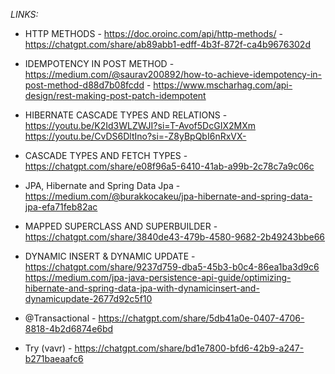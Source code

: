 _LINKS:_

- HTTP METHODS - https://doc.oroinc.com/api/http-methods/
               - https://chatgpt.com/share/ab89abb1-edff-4b3f-872f-ca4b9676302d 

- IDEMPOTENCY IN POST METHOD - https://medium.com/@saurav200892/how-to-achieve-idempotency-in-post-method-d88d7b08fcdd
                             - https://www.mscharhag.com/api-design/rest-making-post-patch-idempotent

- HIBERNATE CASCADE TYPES AND RELATIONS - https://youtu.be/K2Id3WLZWJI?si=T-Avof5DcGIX2MXm
                                          https://youtu.be/CvDS6DltIno?si=-Z8yBpQbI6nRxVX-

- CASCADE TYPES AND FETCH TYPES - https://chatgpt.com/share/e08f96a5-6410-41ab-a99b-2c78c7a9c06c

- JPA, Hibernate and Spring Data Jpa - https://medium.com/@burakkocakeu/jpa-hibernate-and-spring-data-jpa-efa71feb82ac

- MAPPED SUPERCLASS AND SUPERBUILDER - https://chatgpt.com/share/3840de43-479b-4580-9682-2b49243bbe66

- DYNAMIC INSERT & DYNAMIC UPDATE - https://chatgpt.com/share/9237d759-dba5-45b3-b0c4-86ea1ba3d9c6
                                    https://medium.com/jpa-java-persistence-api-guide/optimizing-hibernate-and-spring-data-jpa-with-dynamicinsert-and-dynamicupdate-2677d92c5f10

- @Transactional - https://chatgpt.com/share/5db41a0e-0407-4706-8818-4b2d6874e6bd

- Try (vavr) - https://chatgpt.com/share/bd1e7800-bfd6-42b9-a247-b271baeaafc6

